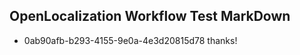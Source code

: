 ## OpenLocalization Workflow Test MarkDown
* 0ab90afb-b293-4155-9e0a-4e3d20815d78 thanks!

<!--HONumber=Jul16_HO4-->


